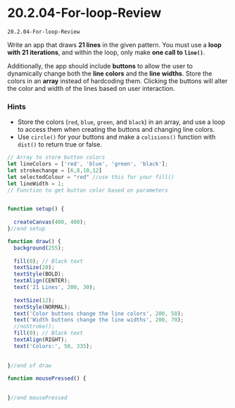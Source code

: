 # 20.2.04-For-loop-Review

```
20.2.04-For-loop-Review
```

Write an app that draws **21 lines** in the given pattern. You must use a **loop with 21 iterations**, and within the loop, only make **one call to `line()`**.

Additionally, the app should include **buttons** to allow the user to dynamically change both the **line colors** and the **line widths**. Store the colors in an **array** instead of hardcoding them. Clicking the buttons will alter the color and width of the lines based on user interaction.

### Hints

 - Store the colors (`red`, `blue`, `green`, and `black`) in an array, and use a loop to access them when creating the buttons and changing line colors.
-  Use `circle()` for your buttons and make a `colisions()` function with `dist()` to return true or false. 


```js
// Array to store button colors
let lineColors = ['red', 'blue', 'green', 'black'];
let strokechange = [6,8,10,12]
let selectedColour = "red" //use this for your fill()
let lineWidth = 1;
// Function to get button color based on parameters


function setup() {
  
  createCanvas(400, 400);
}//end setup

function draw() {
  background(255);
 
  fill(0); // Black text
  textSize(20);
  textStyle(BOLD);
  textAlign(CENTER);
  text('21 Lines', 200, 30);
  
  textSize(12);
  textStyle(NORMAL);
  text('Color buttons change the line colors', 200, 50);
  text('Width buttons change the line widths', 200, 70);
  //noStroke();
  fill(0); // Black text
  textAlign(RIGHT);
  text('Colors:', 50, 335);

  
}//end of draw

function mousePressed() {
  
  
}//end mousePressed
```
